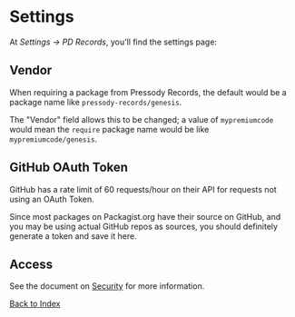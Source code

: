 # Settings

At _Settings &rarr; PD Records_, you'll find the settings page:

## Vendor

When requiring a package from Pressody Records, the default would be a package name like `pressody-records/genesis`.

The "Vendor" field allows this to be changed; a value of `mypremiumcode` would mean the `require` package name would be like `mypremiumcode/genesis`.

## GitHub OAuth Token

GitHub has a rate limit of 60 requests/hour on their API for requests not using an OAuth Token.

Since most packages on Packagist.org have their source on GitHub, and you may be using actual GitHub repos as sources, you should definitely generate a token and save it here.

## Access

See the document on [Security](security.md) for more information.

[Back to Index](index.md)
